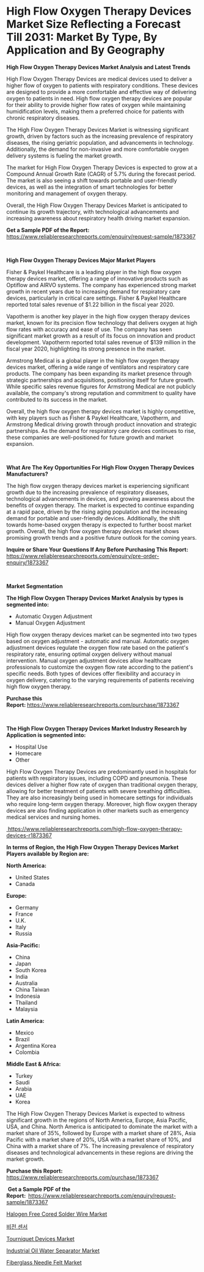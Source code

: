 <p><h1>High Flow Oxygen Therapy Devices Market Size Reflecting a Forecast Till 2031: Market By Type, By Application and By Geography</h1></p><p><strong>High Flow Oxygen Therapy Devices Market Analysis and Latest Trends</strong></p>
<p><p>High Flow Oxygen Therapy Devices are medical devices used to deliver a higher flow of oxygen to patients with respiratory conditions. These devices are designed to provide a more comfortable and effective way of delivering oxygen to patients in need. High flow oxygen therapy devices are popular for their ability to provide higher flow rates of oxygen while maintaining humidification levels, making them a preferred choice for patients with chronic respiratory diseases.</p><p>The High Flow Oxygen Therapy Devices Market is witnessing significant growth, driven by factors such as the increasing prevalence of respiratory diseases, the rising geriatric population, and advancements in technology. Additionally, the demand for non-invasive and more comfortable oxygen delivery systems is fueling the market growth.</p><p>The market for High Flow Oxygen Therapy Devices is expected to grow at a Compound Annual Growth Rate (CAGR) of 5.7% during the forecast period. The market is also seeing a shift towards portable and user-friendly devices, as well as the integration of smart technologies for better monitoring and management of oxygen therapy.</p><p>Overall, the High Flow Oxygen Therapy Devices Market is anticipated to continue its growth trajectory, with technological advancements and increasing awareness about respiratory health driving market expansion.</p></p>
<p><strong>Get a Sample PDF of the Report:&nbsp;</strong> <a href="https://www.reliableresearchreports.com/enquiry/request-sample/1873367">https://www.reliableresearchreports.com/enquiry/request-sample/1873367</a></p>
<p>&nbsp;</p>
<p><strong>High Flow Oxygen Therapy Devices Major Market Players</strong></p>
<p><p>Fisher & Paykel Healthcare is a leading player in the high flow oxygen therapy devices market, offering a range of innovative products such as Optiflow and AIRVO systems. The company has experienced strong market growth in recent years due to increasing demand for respiratory care devices, particularly in critical care settings. Fisher & Paykel Healthcare reported total sales revenue of $1.22 billion in the fiscal year 2020.</p><p>Vapotherm is another key player in the high flow oxygen therapy devices market, known for its precision flow technology that delivers oxygen at high flow rates with accuracy and ease of use. The company has seen significant market growth as a result of its focus on innovation and product development. Vapotherm reported total sales revenue of $139 million in the fiscal year 2020, highlighting its strong presence in the market.</p><p>Armstrong Medical is a global player in the high flow oxygen therapy devices market, offering a wide range of ventilators and respiratory care products. The company has been expanding its market presence through strategic partnerships and acquisitions, positioning itself for future growth. While specific sales revenue figures for Armstrong Medical are not publicly available, the company's strong reputation and commitment to quality have contributed to its success in the market.</p><p>Overall, the high flow oxygen therapy devices market is highly competitive, with key players such as Fisher & Paykel Healthcare, Vapotherm, and Armstrong Medical driving growth through product innovation and strategic partnerships. As the demand for respiratory care devices continues to rise, these companies are well-positioned for future growth and market expansion.</p></p>
<p>&nbsp;</p>
<p><strong>What Are The Key Opportunities For High Flow Oxygen Therapy Devices Manufacturers?</strong></p>
<p><p>The high flow oxygen therapy devices market is experiencing significant growth due to the increasing prevalence of respiratory diseases, technological advancements in devices, and growing awareness about the benefits of oxygen therapy. The market is expected to continue expanding at a rapid pace, driven by the rising aging population and the increasing demand for portable and user-friendly devices. Additionally, the shift towards home-based oxygen therapy is expected to further boost market growth. Overall, the high flow oxygen therapy devices market shows promising growth trends and a positive future outlook for the coming years.</p></p>
<p><strong>Inquire or Share Your Questions If Any Before Purchasing This Report:</strong> <a href="https://www.reliableresearchreports.com/enquiry/pre-order-enquiry/1873367">https://www.reliableresearchreports.com/enquiry/pre-order-enquiry/1873367</a></p>
<p>&nbsp;</p>
<p><strong>Market Segmentation</strong></p>
<p><strong>The High Flow Oxygen Therapy Devices Market Analysis by types is segmented into:</strong></p>
<p><ul><li>Automatic Oxygen Adjustment</li><li>Manual Oxygen Adjustment</li></ul></p>
<p><p>High flow oxygen therapy devices market can be segmented into two types based on oxygen adjustment - automatic and manual. Automatic oxygen adjustment devices regulate the oxygen flow rate based on the patient's respiratory rate, ensuring optimal oxygen delivery without manual intervention. Manual oxygen adjustment devices allow healthcare professionals to customize the oxygen flow rate according to the patient's specific needs. Both types of devices offer flexibility and accuracy in oxygen delivery, catering to the varying requirements of patients receiving high flow oxygen therapy.</p></p>
<p><strong>Purchase this Report:&nbsp;</strong><a href="https://www.reliableresearchreports.com/purchase/1873367">https://www.reliableresearchreports.com/purchase/1873367</a></p>
<p>&nbsp;</p>
<p><strong>The High Flow Oxygen Therapy Devices Market Industry Research by Application is segmented into:</strong></p>
<p><ul><li>Hospital Use</li><li>Homecare</li><li>Other</li></ul></p>
<p><p>High Flow Oxygen Therapy Devices are predominantly used in hospitals for patients with respiratory issues, including COPD and pneumonia. These devices deliver a higher flow rate of oxygen than traditional oxygen therapy, allowing for better treatment of patients with severe breathing difficulties. They are also increasingly being used in homecare settings for individuals who require long-term oxygen therapy. Moreover, high flow oxygen therapy devices are also finding application in other markets such as emergency medical services and nursing homes.</p></p>
<p><a href="https://www.reliableresearchreports.com/high-flow-oxygen-therapy-devices-r1873367">&nbsp;https://www.reliableresearchreports.com/high-flow-oxygen-therapy-devices-r1873367</a></p>
<p><strong>In terms of Region, the High Flow Oxygen Therapy Devices Market Players available by Region are:</strong></p>
<p>
    <p> <strong> North America: </strong>
        <ul>
            <li>United States</li>
            <li>Canada</li>
        </ul>
        </p> 
    <p> <strong> Europe: </strong>
        <ul>
            <li>Germany</li>
            <li>France</li>
            <li>U.K.</li>
            <li>Italy</li>
            <li>Russia</li>
        </ul>
        </p> 
    <p> <strong> Asia-Pacific: </strong>
        <ul>
            <li>China</li>
            <li>Japan</li>
            <li>South Korea</li>
            <li>India</li>
            <li>Australia</li>
            <li>China Taiwan</li>
            <li>Indonesia</li>
            <li>Thailand</li>
            <li>Malaysia</li>
        </ul>
        </p> 
    <p> <strong> Latin America: </strong>
        <ul>
            <li>Mexico</li>
            <li>Brazil</li>
            <li>Argentina Korea</li>
            <li>Colombia</li>
        </ul>
        </p> 
    <p> <strong> Middle East & Africa: </strong>
        <ul>
            <li>Turkey</li>
            <li>Saudi</li>
            <li>Arabia</li>
            <li>UAE</li>
            <li>Korea</li>
        </ul>
    </p>
    </p>
<p><p>The High Flow Oxygen Therapy Devices Market is expected to witness significant growth in the regions of North America, Europe, Asia Pacific, USA, and China. North America is anticipated to dominate the market with a market share of 35%, followed by Europe with a market share of 28%, Asia Pacific with a market share of 20%, USA with a market share of 10%, and China with a market share of 7%. The increasing prevalence of respiratory diseases and technological advancements in these regions are driving the market growth.</p></p>
<p><strong>Purchase this Report: </strong><a href="https://www.reliableresearchreports.com/purchase/1873367">https://www.reliableresearchreports.com/purchase/1873367</a></p>
<p>&nbsp;<strong>Get a Sample PDF of the Report:&nbsp;&nbsp;</strong><a href="https://www.reliableresearchreports.com/enquiry/request-sample/1873367">https://www.reliableresearchreports.com/enquiry/request-sample/1873367</a></p>
<p><strong></strong></p>
<p><p><a href="https://issuu.com/reportprime-2/docs/halogen-free-cored-solder-wire-market-size-2030.pp">Halogen Free Cored Solder Wire Market</a></p><p><a href="https://medium.com/@leeanford76845djf/2024%EB%85%84%EB%B6%80%ED%84%B0-2031%EB%85%84%EA%B9%8C%EC%A7%80%EC%9D%98-%EC%8B%9C%EC%9E%A5-%EB%B6%84%EC%84%9D-%EB%B0%8F-%ED%81%AC%EA%B8%B0-%EC%98%88%EC%B8%A1%EB%90%9C-%EB%B9%84%EC%A0%84-%EC%84%BC%EC%84%9C-%EC%8B%9C%EC%9E%A5-ca8234cdda75">비전 센서</a></p><p><a href="https://github.com/sofayahoo2023/Market-Research-Report-List-4/blob/main/tourniquet-devices-market.md">Tourniquet Devices Market</a></p><p><a href="https://view.publitas.com/reportprime-1/industrial-oil-water-separator-market-competitive-analysis-market-trends-and-forecast-to-2031/">Industrial Oil Water Separator Market</a></p><p><a href="https://cat-emmental-94b.notion.site/Fiberglass-Needle-Felt-Market-Competitive-Analysis-Market-Trends-and-Forecast-to-2031-65decef73c174406bb7bf638c87457ce">Fiberglass Needle Felt Market</a></p></p>